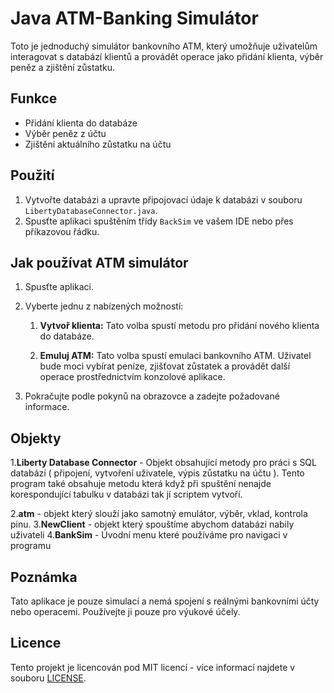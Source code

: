 # Java ATM-Banking Simulátor

Toto je jednoduchý simulátor bankovního ATM, který umožňuje uživatelům interagovat s databází klientů a provádět operace jako přidání klienta, výběr peněz a zjištění zůstatku.

## Funkce

- Přidání klienta do databáze
- Výběr peněz z účtu
- Zjištění aktuálního zůstatku na účtu

## Použití

1. Vytvořte databázi a upravte připojovací údaje k databázi v souboru `LibertyDatabaseConnector.java`.
2. Spusťte aplikaci spuštěním třídy `BackSim` ve vašem IDE nebo přes příkazovou řádku.

## Jak používat ATM simulátor

1. Spusťte aplikaci.
2. Vyberte jednu z nabízených možností:
   1. **Vytvoř klienta:**
      Tato volba spustí metodu pro přidání nového klienta do databáze.
   
   2. **Emuluj ATM:**
      Tato volba spustí emulaci bankovního ATM. Uživatel bude moci vybírat peníze, zjišťovat zůstatek a provádět další operace prostřednictvím konzolové aplikace.
      
4. Pokračujte podle pokynů na obrazovce a zadejte požadované informace.

## Objekty

1.**Liberty Database Connector** - Objekt obsahující metody pro práci s SQL databází ( připojení, vytvoření uživatele, výpis zůstatku na účtu ). Tento program také obsahuje metodu která když při spuštění nenajde korespondující tabulku v databázi tak jí scriptem vytvoří.

2.**atm** - objekt který slouží jako samotný emulátor, výběr, vklad, kontrola pinu.
3.**NewClient** - objekt který spouštíme abychom databázi nabily uživateli
4.**BankSim** - Úvodní menu které používáme pro navigaci v programu

## Poznámka

Tato aplikace je pouze simulací a nemá spojení s reálnými bankovními účty nebo operacemi. Používejte ji pouze pro výukové účely.

## Licence

Tento projekt je licencován pod MIT licencí - více informací najdete v souboru [LICENSE](LICENSE).
